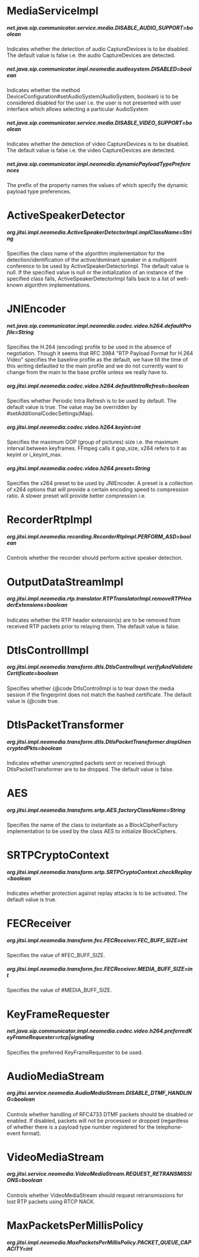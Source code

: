 # MediaServiceImpl

##### net.java.sip.communicator.service.media.DISABLE\_AUDIO\_SUPPORT=*boolean*

Indicates whether the detection of audio CaptureDevices is to be disabled. The default value is false i.e. the audio CaptureDevices are detected.

##### net.java.sip.communicator.impl.neomedia.audiosystem.DISABLED=*boolean*

Indicates whether the method DeviceConfiguration#setAudioSystem(AudioSystem, boolean) is to be considered disabled for the user i.e. the user is not presented with user interface which allows selecting a particular AudioSystem

##### net.java.sip.communicator.service.media.DISABLE\_VIDEO\_SUPPORT=*boolean*

Indicates whether the detection of video CaptureDevices is to be disabled. The default value is false i.e. the video CaptureDevices are detected.

##### net.java.sip.communicator.impl.neomedia.dynamicPayloadTypePreferences

The prefix of the property names the values of which specify the dynamic payload type preferences.

# ActiveSpeakerDetector

##### org.jitsi.impl.neomedia.ActiveSpeakerDetectorImpl.implClassName=*String*

Specifies the class name of the algorithm implementation for the detection/identification of the active/dominant speaker in a multipoint conference to be used by ActiveSpeakerDetectorImpl. The default value is null. If the specified value is null or the initialization of an instance of the specified class fails, ActiveSpeakerDetectorImpl falls back to a list of well-known algorithm implementations.

# JNIEncoder

##### net.java.sip.communicator.impl.neomedia.codec.video.h264.defaultProfile=*String*

Specifies the H.264 (encoding) profile to be used in the absence of negotiation. Though it seems that RFC 3984 "RTP Payload Format for H.264 Video" specifies the baseline profile as the default, we have till the time of this writing defaulted to the main profile and we do not currently want to change from the main to the base profile unless we really have to.

##### org.jitsi.impl.neomedia.codec.video.h264.defaultIntraRefresh=*boolean*

Specifies whether Periodic Intra Refresh is to be used by default. The default value is true. The value may be overridden by #setAdditionalCodecSettings(Map).

##### org.jitsi.impl.neomedia.codec.video.h264.keyint=*int*

Specifies the maximum GOP (group of pictures) size i.e. the maximum interval between keyframes. FFmpeg calls it gop\_size, x264 refers to it as keyint or i\_keyint\_max.

##### org.jitsi.impl.neomedia.codec.video.h264.preset=*String*
    
Specifies the x264 preset to be used by JNIEncoder. A preset is a collection of x264 options that will provide a certain encoding speed to compression ratio. A slower preset will provide better compression i.e.

# RecorderRtpImpl

##### org.jitsi.impl.neomedia.recording.RecorderRtpImpl.PERFORM\_ASD=*boolean*

Controls whether the recorder should perform active speaker detection.

# OutputDataStreamImpl

##### org.jitsi.impl.neomedia.rtp.translator.RTPTranslatorImpl.removeRTPHeaderExtensions=*boolean*

Indicates whether the RTP header extension(s) are to be removed from received RTP packets prior to relaying them. The default value is false.

# DtlsControllImpl

##### org.jitsi.impl.neomedia.transform.dtls.DtlsControlImpl.verifyAndValidateCertificate=*boolean*

Specifies whether {@code DtlsControlImpl is to tear down the media session if the fingerprint does not match the hashed certificate. The default value is {@code true.

# DtlsPacketTransformer

##### org.jitsi.impl.neomedia.transform.dtls.DtlsPacketTransformer.dropUnencryptedPkts=*boolean*

Indicates whether unencrypted packets sent or received through DtlsPacketTransformer are to be dropped. The default value is false.

# AES

##### org.jitsi.impl.neomedia.transform.srtp.AES.factoryClassName=*String*

Specifies the name of the class to instantiate as a BlockCipherFactory implementation to be used by the class AES to initialize BlockCiphers.

# SRTPCryptoContext

##### org.jitsi.impl.neomedia.transform.srtp.SRTPCryptoContext.checkReplay=*boolean*

Indicates whether protection against replay attacks is to be activated. The default value is true.

# FECReceiver

##### org.jitsi.impl.neomedia.transform.fec.FECReceiver.FEC\_BUFF\_SIZE=*int*

Specifies the value of #FEC\_BUFF\_SIZE.

##### org.jitsi.impl.neomedia.transform.fec.FECReceiver.MEDIA\_BUFF\_SIZE=*int*

Specifies the value of #MEDIA\_BUFF\_SIZE.

# KeyFrameRequester

##### net.java.sip.communicator.impl.neomedia.codec.video.h264.preferredKeyFrameRequester=*rtcp|signaling*

Specifies the preferred KeyFrameRequester to be used.

# AudioMediaStream

##### org.jitsi.service.neomedia.AudioMediaStream.DISABLE\_DTMF\_HANDLING=*boolean*

Controls whether handling of RFC4733 DTMF packets should be disabled or enabled. If disabled, packets will not be processed or dropped (regardless of whether there is a payload type number registered for the telephone-event format).

# VideoMediaStream

##### org.jitsi.service.neomedia.VideoMediaStream.REQUEST\_RETRANSMISSIONS=*boolean*

Controls whether VideoMediaStream should request retransmissions for lost RTP packets using RTCP NACK.

# MaxPacketsPerMillisPolicy

##### org.jitsi.impl.neomedia.MaxPacketsPerMillisPolicy.PACKET\_QUEUE\_CAPACITY=*int*